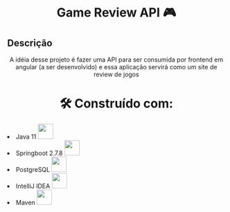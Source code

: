 <h1 align="center"> Game Review API 🎮</h1>

## Descrição
<p align="center">A idéia desse projeto é fazer uma API para ser consumida por frontend em angular (a ser desenvolvido) e essa aplicação servirá como um site de review de jogos</p>


<h1 align="center"> 🛠️ Construído com: </h1>

<li>Java 11 <img height="35em"src="https://cdn.jsdelivr.net/gh/devicons/devicon/icons/java/java-original-wordmark.svg"/></li>
<li>Springboot 2.7.8 <img height="35em"src="https://cdn.jsdelivr.net/gh/devicons/devicon/icons/spring/spring-original-wordmark.svg"/></li>
<li>PostgreSQL <img height="35em"src="https://cdn.jsdelivr.net/gh/devicons/devicon/icons/postgresql/postgresql-original-wordmark.svg"/> </li>
<li>IntelliJ IDEA <img  height="35em" src="https://cdn.jsdelivr.net/gh/devicons/devicon/icons/intellij/intellij-plain.svg" /> </li>
<li>Maven <img height="35em"src="https://cdn.jsdelivr.net/gh/devicons/devicon/icons/apache/apache-original.svg"/> </li>

